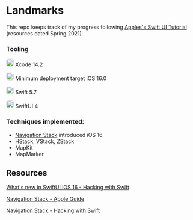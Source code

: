 # Landmarks

This repo keeps track of my progress following [Apples's Swift UI Tutorial](https://developer.apple.com/tutorials/swiftui/creating-and-combining-views) (resources dated Spring 2021).

### Tooling

<img src="https://developer.apple.com/assets/elements/icons/xcode-cloud/xcode-cloud-128x128_2x.png" width="20" style="border-radius: 25%"> Xcode 14.2

<img src="https://developer.apple.com/assets/elements/icons/ios-16-num/ios-16-num-96x96_2x.png" width="20" style="border-radius: 25%"> Minimum deployment target iOS 16.0

<img src="https://developer.apple.com/swift/images/swift-og.png" width="20" style="border-radius: 25%"> Swift 5.7

<img src="https://developer.apple.com/assets/elements/icons/swiftui/swiftui-96x96_2x.png" width="20" style="border-radius: 25%"> SwiftUI 4


### Techniques implemented:

- [Navigation Stack]((https://developer.apple.com/tutorials/app-dev-training/creating-a-navigation-hierarchy)
) introduced iOS 16
- HStack, VStack, ZStack
- MapKit
- MapMarker


## Resources

[What's new in SwiftUI iOS 16  - Hacking with Swift ](https://www.hackingwithswift.com/articles/250/whats-new-in-swiftui-for-ios-16 )

[Navigation Stack - Apple Guide](https://developer.apple.com/tutorials/app-dev-training/creating-a-navigation-hierarchy)

[Navigation Stack - Hacking with Swift](https://www.hackingwithswift.com/quick-start/swiftui/how-to-use-programmatic-navigation-in-swiftui)
